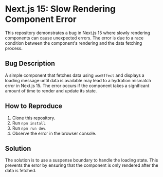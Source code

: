 # Next.js 15: Slow Rendering Component Error

This repository demonstrates a bug in Next.js 15 where slowly rendering components can cause unexpected errors. The error is due to a race condition between the component's rendering and the data fetching process.

## Bug Description

A simple component that fetches data using `useEffect` and displays a loading message until data is available may lead to a hydration mismatch error in Next.js 15. The error occurs if the component takes a significant amount of time to render and update its state.

## How to Reproduce

1. Clone this repository.
2. Run `npm install`.
3. Run `npm run dev`.
4. Observe the error in the browser console.

## Solution

The solution is to use a suspense boundary to handle the loading state. This prevents the error by ensuring that the component is only rendered after the data is fetched.